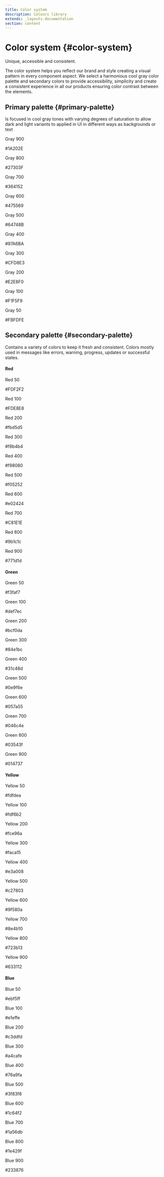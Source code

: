 ```yaml
---
title: Color system
description: Colours library
extends: _layouts.documentation
section: content
---
```


# Color system {#color-system}

Unique, accessible and consistent.

The color system helps you reflect our brand and style creating a visual pattern in every component aspect. 
We select a harmonious cool gray color palette and secondary colors to provide accessibility, simplicity and create a consistent experience in all our products ensuring color contrast between the elements.

## Primary palette {#primary-palette}

Is focused in cool gray tones with varying degrees of saturation to allow dark and light variants to applied in UI in different ways as backgrounds or text

<div class="flex flex-wrap -mx-3 overflow-hidden">

  <div class="my-3 px-3 w-full overflow-hidden sm:w-1/2 md:w-1/3 lg:w-1/5">
    <div class="color-box bg-gray-900"></div>
    <p class="font-semibold text-lg my-2">Gray 900</p>
    <p class="m-0">#1A202E</p>
  </div>

  <div class="my-3 px-3 w-full overflow-hidden sm:w-1/2 md:w-1/3 lg:w-1/5">
    <div class="color-box bg-gray-800"></div>
    <p class="font-semibold text-lg my-2">Gray 800</p>
    <p class="m-0">#27303F</p>
  </div>

  <div class="my-3 px-3 w-full overflow-hidden sm:w-1/2 md:w-1/3 lg:w-1/5">
    <div class="color-box bg-gray-700"></div>
    <p class="font-semibold text-lg my-2">Gray 700</p>
    <p class="m-0">#364152</p>
  </div>

  <div class="my-3 px-3 w-full overflow-hidden sm:w-1/2 md:w-1/3 lg:w-1/5">
    <div class="color-box bg-gray-600"></div>
    <p class="font-semibold text-lg my-2">Gray 600</p>
    <p class="m-0">#475569</p>
  </div>

  <div class="my-3 px-3 w-full overflow-hidden sm:w-1/2 md:w-1/3 lg:w-1/5">
    <div class="color-box bg-gray-500"></div>
    <p class="font-semibold text-lg my-2">Gray 500</p>
    <p class="m-0">#64748B</p>
  </div>

  <div class="my-3 px-3 w-full overflow-hidden sm:w-1/2 md:w-1/3 lg:w-1/5">
    <div class="color-box bg-gray-400"></div>
    <p class="font-semibold text-lg my-2">Gray 400</p>
    <p class="m-0">#97A6BA</p>
  </div>

  <div class="my-3 px-3 w-full overflow-hidden sm:w-1/2 md:w-1/3 lg:w-1/5">
    <div class="color-box bg-gray-300"></div>
    <p class="font-semibold text-lg my-2">Gray 300</p>
    <p class="m-0">#CFD8E3</p>
  </div>

  <div class="my-3 px-3 w-full overflow-hidden sm:w-1/2 md:w-1/3 lg:w-1/5">
    <div class="color-box bg-gray-200"></div>
    <p class="font-semibold text-lg my-2">Gray 200</p>
    <p class="m-0">#E2E8F0</p>
  </div>

  <div class="my-3 px-3 w-full overflow-hidden sm:w-1/2 md:w-1/3 lg:w-1/5">
    <div class="color-box bg-gray-100"></div>
    <p class="font-semibold text-lg my-2">Gray 100</p>
    <p class="m-0">#F1F5F9</p>
  </div>

  <div class="my-3 px-3 w-full overflow-hidden sm:w-1/2 md:w-1/3 lg:w-1/5">
    <div class="color-box bg-gray-50"></div>
    <p class="font-semibold text-lg my-2">Gray 50</p>
    <p class="m-0">#FBFDFE</p>
  </div>
</div>

## Secondary palette {#secondary-palette}

Contains a variety of colors to keep it fresh and consistent. Colors mostly used in messages like errors, warning, progress, updates or successful states.

#### Red

<div class="flex flex-wrap -mx-2 overflow-hidden">

  <div class="my-2 px-2 w-full sm:w-1/5 overflow-hidden">
    <div class="color-box bg-red-50"></div>
    <p class="font-semibold text-lg my-2">Red 50</p>
    <p class="m-0">#FDF2F2</p>
  </div>

  <div class="my-2 px-2 w-full sm:w-1/5 overflow-hidden">
    <div class="color-box bg-red-100"></div>
    <p class="font-semibold text-lg my-2">Red 100</p>
    <p class="m-0">#FDE8E8</p>
  </div>

  <div class="my-2 px-2 w-full sm:w-1/5 overflow-hidden">
    <div class="color-box bg-red-200"></div>
    <p class="font-semibold text-lg my-2">Red 200</p>
    <p class="m-0">#fbd5d5</p>
  </div>

  <div class="my-2 px-2 w-full sm:w-1/5 overflow-hidden">
    <div class="color-box bg-red-300"></div>
    <p class="font-semibold text-lg my-2">Red 300</p>
    <p class="m-0">#f8b4b4</p>
  </div>

  <div class="my-2 px-2 w-full sm:w-1/5 overflow-hidden">
    <div class="color-box bg-red-400"></div>
    <p class="font-semibold text-lg my-2">Red 400</p>
    <p class="m-0">#f98080</p>
  </div>

  <div class="my-2 px-2 w-full sm:w-1/5 overflow-hidden">
    <div class="color-box bg-red-500"></div>
    <p class="font-semibold text-lg my-2">Red 500</p>
    <p class="m-0">#f05252</p>
  </div>

  <div class="my-2 px-2 w-full sm:w-1/5 overflow-hidden">
    <div class="color-box bg-red-600"></div>
    <p class="font-semibold text-lg my-2">Red 600</p>
    <p class="m-0">#e02424</p>
  </div>

  <div class="my-2 px-2 w-full sm:w-1/5 overflow-hidden">
    <div class="color-box bg-red-700"></div>
    <p class="font-semibold text-lg my-2">Red 700</p>
    <p class="m-0">#C81E1E</p>
  </div>

  <div class="my-2 px-2 w-full sm:w-1/5 overflow-hidden">
    <div class="color-box bg-red-800"></div>
    <p class="font-semibold text-lg my-2">Red 800</p>
    <p class="m-0">#9b1c1c</p>
  </div>

  <div class="my-2 px-2 w-full sm:w-1/5 overflow-hidden">
    <div class="color-box bg-red-900"></div>
    <p class="font-semibold text-lg my-2">Red 900</p>
    <p class="m-0">#771d1d</p>
  </div>

</div>

#### Green

<div class="flex flex-wrap -mx-4 overflow-hidden">

  <div class="my-2 px-2 w-full sm:w-1/5 overflow-hidden">
    <div class="color-box bg-green-50"></div>
    <p class="font-semibold text-lg my-2">Green 50</p>
    <p class="m-0">#f3faf7</p>
  </div>

  <div class="my-2 px-2 w-full sm:w-1/5 overflow-hidden">
    <div class="color-box bg-green-100"></div>
    <p class="font-semibold text-lg my-2">Green 100</p>
    <p class="m-0">#def7ec</p>
  </div>

  <div class="my-2 px-2 w-full sm:w-1/5 overflow-hidden">
    <div class="color-box bg-green-200"></div>
    <p class="font-semibold text-lg my-2">Green 200</p>
    <p class="m-0">#bcf0da</p>
  </div>

  <div class="my-2 px-2 w-full sm:w-1/5 overflow-hidden">
    <div class="color-box bg-green-300"></div>
    <p class="font-semibold text-lg my-2">Green 300</p>
    <p class="m-0">#84e1bc</p>
  </div>

  <div class="my-2 px-2 w-full sm:w-1/5 overflow-hidden">
    <div class="color-box bg-green-400"></div>
    <p class="font-semibold text-lg my-2">Green 400</p>
    <p class="m-0">#31c48d</p>
  </div>

  <div class="my-2 px-2 w-full sm:w-1/5 overflow-hidden">
    <div class="color-box bg-green-500"></div>
    <p class="font-semibold text-lg my-2">Green 500</p>
    <p class="m-0">#0e9f6e</p>
  </div>

  <div class="my-2 px-2 w-full sm:w-1/5 overflow-hidden">
    <div class="color-box bg-green-600"></div>
    <p class="font-semibold text-lg my-2">Green 600</p>
    <p class="m-0">#057a55</p>
  </div>

  <div class="my-2 px-2 w-full sm:w-1/5 overflow-hidden">
    <div class="color-box bg-green-700"></div>
    <p class="font-semibold text-lg my-2">Green 700</p>
    <p class="m-0">#046c4e</p>
  </div>

  <div class="my-2 px-2 w-full sm:w-1/5 overflow-hidden">
    <div class="color-box bg-green-800"></div>
    <p class="font-semibold text-lg my-2">Green 800</p>
    <p class="m-0">#03543f</p>
  </div>

  <div class="my-2 px-2 w-full sm:w-1/5 overflow-hidden">
    <div class="color-box bg-green-900"></div>
    <p class="font-semibold text-lg my-2">Green 900</p>
    <p class="m-0">#014737</p>
  </div>
</div>

#### Yellow

<div class="flex flex-wrap -mx-4 overflow-hidden">

  <div class="my-2 px-2 w-full sm:w-1/5 overflow-hidden">
    <div class="color-box bg-yellow-50"></div>
    <p class="font-semibold text-lg my-2">Yellow 50</p>
    <p class="m-0">#fdfdea</p>
  </div>

  <div class="my-2 px-2 w-full sm:w-1/5 overflow-hidden">
    <div class="color-box bg-yellow-100"></div>
    <p class="font-semibold text-lg my-2">Yellow 100</p>
    <p class="m-0">#fdf6b2</p>
  </div>

  <div class="my-2 px-2 w-full sm:w-1/5 overflow-hidden">
    <div class="color-box bg-yellow-200"></div>
    <p class="font-semibold text-lg my-2">Yellow 200</p>
    <p class="m-0">#fce96a</p>
  </div>

  <div class="my-2 px-2 w-full sm:w-1/5 overflow-hidden">
    <div class="color-box bg-yellow-300"></div>
    <p class="font-semibold text-lg my-2">Yellow 300</p>
    <p class="m-0">#faca15</p>
  </div>

  <div class="my-2 px-2 w-full sm:w-1/5 overflow-hidden">
    <div class="color-box bg-yellow-400"></div>
    <p class="font-semibold text-lg my-2">Yellow 400</p>
    <p class="m-0">#e3a008</p>
  </div>

  <div class="my-2 px-2 w-full sm:w-1/5 overflow-hidden">
    <div class="color-box bg-yellow-500"></div>
    <p class="font-semibold text-lg my-2">Yellow 500</p>
    <p class="m-0">#c27803</p>
  </div>

  <div class="my-2 px-2 w-full sm:w-1/5 overflow-hidden">
    <div class="color-box bg-yellow-600"></div>
    <p class="font-semibold text-lg my-2">Yellow 600</p>
    <p class="m-0">#9f580a</p>
  </div>

  <div class="my-2 px-2 w-full sm:w-1/5 overflow-hidden">
    <div class="color-box bg-yellow-700"></div>
    <p class="font-semibold text-lg my-2">Yellow 700</p>
    <p class="m-0">#8e4b10</p>
  </div>

  <div class="my-2 px-2 w-full sm:w-1/5 overflow-hidden">
    <div class="color-box bg-yellow-800"></div>
    <p class="font-semibold text-lg my-2">Yellow 800</p>
    <p class="m-0">#723b13</p>
  </div>

  <div class="my-2 px-2 w-full sm:w-1/5 overflow-hidden">
    <div class="color-box bg-yellow-900"></div>
    <p class="font-semibold text-lg my-2">Yellow 900</p>
    <p class="m-0">#633112</p>
  </div>
</div>

#### Blue

<div class="flex flex-wrap -mx-4 overflow-hidden">

  <div class="my-2 px-2 w-full sm:w-1/5 overflow-hidden">
    <div class="color-box bg-blue-50"></div>
    <p class="font-semibold text-lg my-2">Blue 50</p>
    <p class="m-0">#ebf5ff</p>
  </div>

  <div class="my-2 px-2 w-full sm:w-1/5 overflow-hidden">
    <div class="color-box bg-blue-100"></div>
    <p class="font-semibold text-lg my-2">Blue 100</p>
    <p class="m-0">#e1effe</p>
  </div>

  <div class="my-2 px-2 w-full sm:w-1/5 overflow-hidden">
    <div class="color-box bg-blue-200"></div>
    <p class="font-semibold text-lg my-2">Blue 200</p>
    <p class="m-0">#c3ddfd</p>
  </div>

  <div class="my-2 px-2 w-full sm:w-1/5 overflow-hidden">
    <div class="color-box bg-blue-300"></div>
    <p class="font-semibold text-lg my-2">Blue 300</p>
    <p class="m-0">#a4cafe</p>
  </div>

  <div class="my-2 px-2 w-full sm:w-1/5 overflow-hidden">
    <div class="color-box bg-blue-400"></div>
    <p class="font-semibold text-lg my-2">Blue 400</p>
    <p class="m-0">#76a9fa</p>
  </div>

  <div class="my-2 px-2 w-full sm:w-1/5 overflow-hidden">
    <div class="color-box bg-blue-500"></div>
    <p class="font-semibold text-lg my-2">Blue 500</p>
    <p class="m-0">#3f83f8</p>
  </div>

  <div class="my-2 px-2 w-full sm:w-1/5 overflow-hidden">
    <div class="color-box bg-blue-600"></div>
    <p class="font-semibold text-lg my-2">Blue 600</p>
    <p class="m-0">#1c64f2</p>
  </div>

  <div class="my-2 px-2 w-full sm:w-1/5 overflow-hidden">
    <div class="color-box bg-blue-700"></div>
    <p class="font-semibold text-lg my-2">Blue 700</p>
    <p class="m-0">#1a56db</p>
  </div>

  <div class="my-2 px-2 w-full sm:w-1/5 overflow-hidden">
    <div class="color-box bg-blue-800"></div>
    <p class="font-semibold text-lg my-2">Blue 800</p>
    <p class="m-0">#1e429f</p>
  </div>

  <div class="my-2 px-2 w-full sm:w-1/5 overflow-hidden">
    <div class="color-box bg-blue-900"></div>
    <p class="font-semibold text-lg my-2">Blue 900</p>
    <p class="m-0">#233876</p>
  </div>

</div>
